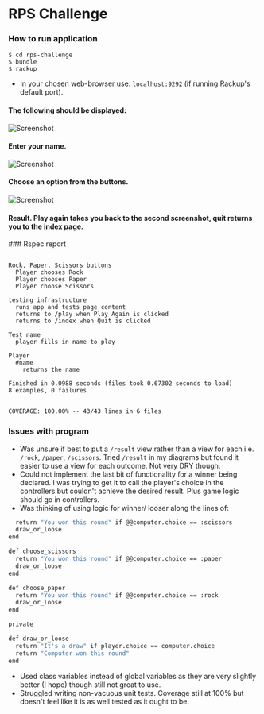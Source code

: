 # RPS Challenge

### How to run application

```$ git clone git@github.com:[USERNAME]/rps-challenge.git
$ cd rps-challenge
$ bundle
$ rackup
```
* In your chosen web-browser use: `localhost:9292` (if running Rackup's default port).

#### The following should be displayed:
![Screenshot](https://www.dropbox.com/s/8ncdco60cxg3g2j/Screen%20Shot%202017-05-01%20at%2023.37.21.png?dl=0)
#### Enter your name.
![Screenshot](https://www.dropbox.com/s/1egh1qsn1pvqh7z/Screen%20Shot%202017-05-01%20at%2023.37.47.png?dl=0)
#### Choose an option from the buttons.
![Screenshot](https://www.dropbox.com/s/nfiqilc89ak7lfp/Screen%20Shot%202017-05-01%20at%2023.38.04.png?dl=0)
#### Result. Play again takes you back to the second screenshot, quit returns you to the index page.

### Rspec report

```➜  rps-challenge git:(master) ✗ rspec

Rock, Paper, Scissors buttons
  Player chooses Rock
  Player chooses Paper
  Player choose Scissors

testing infrastructure
  runs app and tests page content
  returns to /play when Play Again is clicked
  returns to /index when Quit is clicked

Test name
  player fills in name to play

Player
  #name
    returns the name

Finished in 0.0988 seconds (files took 0.67302 seconds to load)
8 examples, 0 failures


COVERAGE: 100.00% -- 43/43 lines in 6 files
```


### Issues with program

- Was unsure if best to put a `/result` view rather than a view for each i.e. `/rock`, `/paper`, `/scissors`. Tried `/result` in my diagrams but found it easier to use a view for each outcome. Not very DRY though.
- Could not implement the last bit of functionality for a winner being declared. I was trying to get it to call the player's choice in the controllers but couldn't achieve the desired result. Plus game logic should go in controllers.
- Was thinking of using logic for winner/ looser along the lines of:

```def choose_rock
  return "You won this round" if @@computer.choice == :scissors
  draw_or_loose
end

def choose_scissors
  return "You won this round" if @@computer.choice == :paper
  draw_or_loose
end

def choose_paper
  return "You won this round" if @@computer.choice == :rock
  draw_or_loose
end

private

def draw_or_loose
  return "It's a draw" if player.choice == computer.choice
  return "Computer won this round"
end
```

- Used class variables instead of global variables as they are very slightly better (I hope) though still not great to use.
- Struggled writing non-vacuous unit tests. Coverage still at 100% but doesn't feel like it is as well tested as it ought to be.
